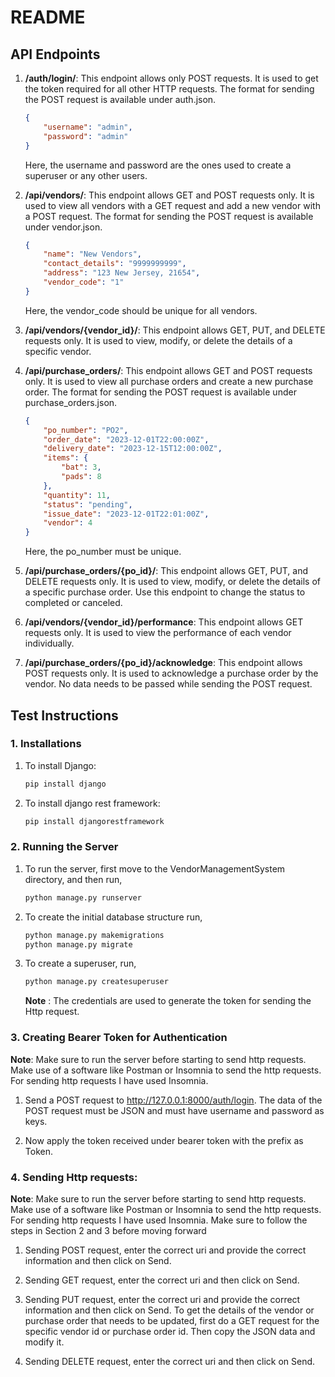 # README

## API Endpoints

1. **/auth/login/**: This endpoint allows only POST requests. It is used to get the token required for all other HTTP requests. The format for sending the POST request is available under auth.json.

    ```json
    {
        "username": "admin",
        "password": "admin"
    }
    ```

    Here, the username and password are the ones used to create a superuser or any other users.

2. **/api/vendors/**: This endpoint allows GET and POST requests only. It is used to view all vendors with a GET request and add a new vendor with a POST request. The format for sending the POST request is available under vendor.json.

    ```json
    {
        "name": "New Vendors",
        "contact_details": "9999999999",
        "address": "123 New Jersey, 21654",
        "vendor_code": "1"
    }
    ```

    Here, the vendor_code should be unique for all vendors.

3. **/api/vendors/{vendor_id}/**: This endpoint allows GET, PUT, and DELETE requests only. It is used to view, modify, or delete the details of a specific vendor.

4. **/api/purchase_orders/**: This endpoint allows GET and POST requests only. It is used to view all purchase orders and create a new purchase order. The format for sending the POST request is available under purchase_orders.json.

    ```json
    {
        "po_number": "PO2",
        "order_date": "2023-12-01T22:00:00Z",
        "delivery_date": "2023-12-15T12:00:00Z",
        "items": {
            "bat": 3,
            "pads": 8
        },
        "quantity": 11,
        "status": "pending",
        "issue_date": "2023-12-01T22:01:00Z",
        "vendor": 4
    }
    ```

    Here, the po_number must be unique.

5. **/api/purchase_orders/{po_id}/**: This endpoint allows GET, PUT, and DELETE requests only. It is used to view, modify, or delete the details of a specific purchase order. Use this endpoint to change the status to completed or canceled.

6. **/api/vendors/{vendor_id}/performance**: This endpoint allows GET requests only. It is used to view the performance of each vendor individually.

7. **/api/purchase_orders/{po_id}/acknowledge**: This endpoint allows POST requests only. It is used to acknowledge a purchase order by the vendor. No data needs to be passed while sending the POST request.

## Test Instructions

### 1. Installations

1. To install Django:
   ```bash
   pip install django
2. To install django rest framework:
   ```bash
   pip install djangorestframework
   ```
### 2. Running the Server

1. To run the server, first move to the VendorManagementSystem directory, and then run,
   ```bash
   python manage.py runserver	
2. To create the initial database structure run,
   ```bash
   python manage.py makemigrations
   python manage.py migrate
4. To create a superuser, run,
   ```bash
   python manage.py createsuperuser
   ```
   **Note** : The credentials are used to generate the token for sending the Http request.

### 3. Creating Bearer Token for Authentication
 **Note**: 
 Make sure to run the server before starting to send http requests. Make use of a software like Postman or Insomnia to send the http requests. 
 For sending http requests I have used Insomnia.
1. Send a POST request to http://127.0.0.1:8000/auth/login. The data of the POST request must be JSON and must have username and password as keys.

2. Now apply the token received under bearer token with the prefix as Token.

### 4. Sending Http requests:
 **Note**: 
 Make sure to run the server before starting to send http requests. Make use of a software like Postman or Insomnia to send the http requests. 
 For sending http requests I have used Insomnia. 
 Make sure to follow the steps in Section 2 and 3 before moving forward
 
1. Sending POST request, enter the correct uri and provide the correct information and then click on Send.
2. Sending GET request,  enter the correct uri and then click on Send.

3. Sending PUT request,  enter the correct uri and provide the correct information and then click on Send. To get the details of the vendor or purchase order that needs to be updated, first do a GET request for the specific vendor id or purchase order id. Then copy the JSON data and modify it.

4. Sending DELETE request,  enter the correct uri and then click on Send.

